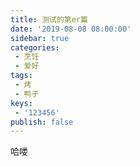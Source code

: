 ```yaml
---
title: 测试的第er篇
date: '2019-08-08 08:00:00'
sidebar: true
categories:
 - 烹饪
 - 爱好
tags:
 - 烤
 - 鸭子
keys:
 - '123456'
publish: false
---
```


哈喽